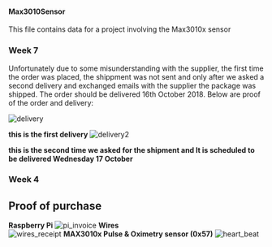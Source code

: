 #### Max3010Sensor
This file contains data for a project involving the Max3010x sensor
### Week 7
Unfortunately due to some misunderstanding with the supplier, the first time the order was placed, the shippment was not sent and only after we asked a second delivery and exchanged emails with the supplier the package was shipped.
The order should be delivered 16th October 2018.
Below are proof of the order and delivery:

![delivery](https://user-images.githubusercontent.com/43187603/47047928-ff022480-d166-11e8-8d6f-1728315acda6.PNG)

**this is the first delivery**
![delivery2](https://user-images.githubusercontent.com/43187603/47048066-47b9dd80-d167-11e8-9640-52cad40db99c.PNG)

**this is the second time we asked for the shipment and It is scheduled to be delivered Wednesday 17 October** 



### Week 4
## Proof of purchase
**Raspberry Pi**
![pi_invoice](https://user-images.githubusercontent.com/43187603/46380020-c5adbd00-c66e-11e8-900e-35b367c0bb0c.jpg)
**Wires**<br>
![wires_receipt](https://user-images.githubusercontent.com/43187603/46379957-867f6c00-c66e-11e8-8fb0-836faa98e8e6.jpg)
**MAX3010x Pulse & Oximetry sensor (0x57)**
![heart_beat](https://user-images.githubusercontent.com/43187603/46379917-65b71680-c66e-11e8-970e-56de38003e65.png)


